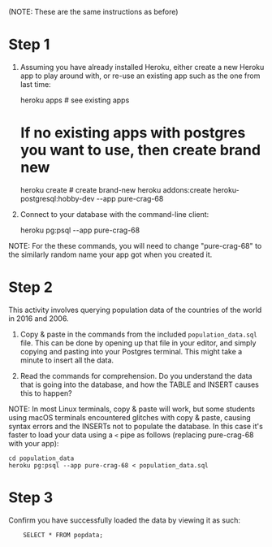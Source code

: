 (NOTE: These are the same instructions as before)

# Step 1

1. Assuming you have already installed Heroku, either create a new Heroku app
to play around with, or re-use an existing app such as the one from last time:

    heroku apps      # see existing apps

    # If no existing apps with postgres you want to use, then create brand new
    heroku create    # create brand-new
    heroku addons:create heroku-postgresql:hobby-dev --app pure-crag-68

2. Connect to your database with the command-line client:

    heroku pg:psql --app pure-crag-68

NOTE: For the these commands, you will need to change "pure-crag-68" to the
similarly random name your app got when you created it.


# Step 2

This activity involves querying population data of the countries of the world
in 2016 and 2006.

1. Copy & paste in the commands from the included `population_data.sql` file.
This can be done by opening up that file in your editor, and simply copying and
pasting into your Postgres terminal. This might take a minute to insert all the
data.

2. Read the commands for comprehension. Do you understand the data that is
going into the database, and how the TABLE and INSERT causes this to happen?

NOTE: In most Linux terminals, copy & paste will work, but some students using
macOS terminals encountered glitches with copy & paste, causing syntax errors
and the INSERTs not to populate the database. In this case it's faster to load
your data using a `<` pipe as follows (replacing pure-crag-68 with your app):


    cd population_data
    heroku pg:psql --app pure-crag-68 < population_data.sql



# Step 3

Confirm you have successfully loaded the data by viewing it as such:


        SELECT * FROM popdata;

